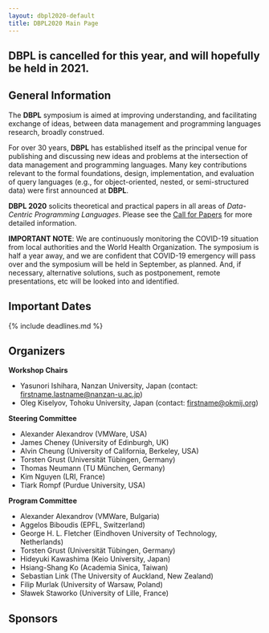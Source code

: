```yaml
---
layout: dbpl2020-default
title: DBPL2020 Main Page
---
```


## DBPL is cancelled for this year, and will hopefully be held in 2021.

## General Information

The **DBPL** symposium is aimed at improving understanding,
and facilitating exchange of ideas, between data management
and programming languages research, broadly construed.

For over 30 years, **DBPL** has established itself as the principal venue
for publishing and discussing new ideas and problems
at the intersection of data management and programming languages.
Many key contributions relevant to the formal foundations, design,
implementation, and evaluation of query languages
(e.g., for object-oriented, nested,
or semi-structured data) were first announced at **DBPL**.

**DBPL 2020** solicits theoretical and practical papers in all areas of
*Data-Centric Programming Languages*.
Please see the [Call for Papers](call_for_papers.html)
for more detailed information.

**IMPORTANT NOTE**: We are continuously monitoring the COVID-19 situation
from local authorities and the World Health Organization. The symposium is
half a year away, and we are confident that COVID-19 emergency will pass
over and the symposium will be held in September, as planned. And, if
necessary, alternative solutions, such as postponement, remote
presentations, etc will be looked into and identified.

## Important Dates

{% include deadlines.md %}

## Organizers

**Workshop Chairs**

- Yasunori Ishihara, Nanzan University, Japan
  (contact: firstname.lastname@nanzan-u.ac.jp)
- Oleg Kiselyov, Tohoku University, Japan
  (contact: firstname@okmij.org)

**Steering Committee**

- Alexander Alexandrov (VMWare, USA)
- James Cheney (University of Edinburgh, UK)
- Alvin Cheung (University of California, Berkeley, USA)
- Torsten Grust (Universität Tübingen, Germany)
- Thomas Neumann (TU München, Germany)
- Kim Nguyen (LRI, France)
- Tiark Rompf (Purdue University, USA)

**Program Committee**

- Alexander Alexandrov (VMWare, Bulgaria)
- Aggelos Biboudis (EPFL, Switzerland)
- George H. L. Fletcher (Eindhoven University of Technology, Netherlands)
- Torsten Grust (Universität Tübingen, Germany)
- Hideyuki Kawashima (Keio University, Japan)
- Hsiang-Shang Ko (Academia Sinica, Taiwan)
- Sebastian Link (The University of Auckland, New Zealand)
- Filip Murlak (University of Warsaw, Poland)
- Sławek Staworko (University of Lille, France)

<!--
- [Peter Alvaro](https://people.ucsc.edu/~palvaro/), UC Santa Cruz, USA
- [Nada Amin](http://lampwww.epfl.ch/~amin/cv/), EPFL, Switzerland
- [Sebastian Breß](https://www.user.tu-berlin.de/sebastian.bress/), TU Berlin, Germany
- [Hassan Chafi](https://labs.oracle.com/pls/apex/f?p=labs:bio:0:16), Oracle, USA
- [Fritz Henglein](http://www.diku.dk/~henglein/), University of Copenhagen, Denmark
- [Mohammad Sadoghi](https://msadoghi.github.io/), Purdue University, USA
- [Ce Zhang](https://www.inf.ethz.ch/personal/ce.zhang/), ETH, Switzerland
- [Danica Porobic](http://danica.azurewebsites.net/), Oracle, USA
- [Alvin Cheung](https://homes.cs.washington.edu/~akcheung/), University of Washington, USA
-->

## Sponsors

<!--
Text can be **bold**, _italic_, or ~~strikethrough~~.

[Link to another page](./another-page.html).

There should be whitespace between paragraphs.

There should be whitespace between paragraphs. We recommend including a README, or a file with information about your project.

# Header 1

This is a normal paragraph following a header. GitHub is a code hosting platform for version control and collaboration. It lets you and others work together on projects from anywhere.

## Header 2

> This is a blockquote following a header.
>
> When something is important enough, you do it even if the odds are not in your favor.

### Header 3

```js
// Javascript code with syntax highlighting.
var fun = function lang(l) {
  dateformat.i18n = require('./lang/' + l)
  return true;
}
```

```ruby
# Ruby code with syntax highlighting
GitHubPages::Dependencies.gems.each do |gem, version|
  s.add_dependency(gem, "= #{version}")
end
```

#### Header 4

*   This is an unordered list following a header.
*   This is an unordered list following a header.
*   This is an unordered list following a header.

##### Header 5

1.  This is an ordered list following a header.
2.  This is an ordered list following a header.
3.  This is an ordered list following a header.

###### Header 6

| head1        | head two          | three |
|:-------------|:------------------|:------|
| ok           | good swedish fish | nice  |
| out of stock | good and plenty   | nice  |
| ok           | good `oreos`      | hmm   |
| ok           | good `zoute` drop | yumm  |

### There's a horizontal rule below this.

* * *

### Here is an unordered list:

*   Item foo
*   Item bar
*   Item baz
*   Item zip

### And an ordered list:

1.  Item one
1.  Item two
1.  Item three
1.  Item four

### And a nested list:

- level 1 item
  - level 2 item
  - level 2 item
    - level 3 item
    - level 3 item
- level 1 item
  - level 2 item
  - level 2 item
  - level 2 item
- level 1 item
  - level 2 item
  - level 2 item
- level 1 item

### Small image

![Octocat](https://github.githubassets.com/images/icons/emoji/octocat.png)

### Large image

![Branching](https://guides.github.com/activities/hello-world/branching.png)


### Definition lists can be used with HTML syntax.

<dl>
<dt>Name</dt>
<dd>Godzilla</dd>
<dt>Born</dt>
<dd>1952</dd>
<dt>Birthplace</dt>
<dd>Japan</dd>
<dt>Color</dt>
<dd>Green</dd>
</dl>

```
Long, single-line code blocks should not wrap. They should horizontally scroll if they are too long. This line should be long enough to demonstrate this.
```

```
The final element.
```
-->
